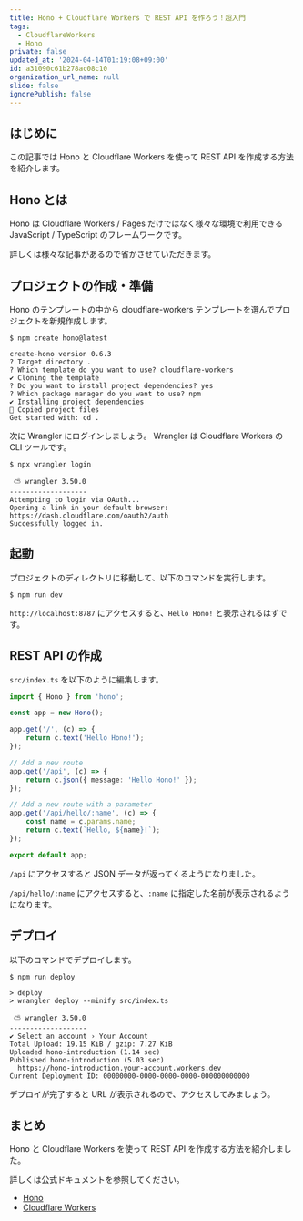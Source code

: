 ```yaml
---
title: Hono + Cloudflare Workers で REST API を作ろう！超入門
tags:
  - CloudflareWorkers
  - Hono
private: false
updated_at: '2024-04-14T01:19:08+09:00'
id: a31090c61b278ac08c10
organization_url_name: null
slide: false
ignorePublish: false
---
```


## はじめに

この記事では Hono と Cloudflare Workers を使って REST API を作成する方法を紹介します。

## Hono とは

Hono は Cloudflare Workers / Pages だけではなく様々な環境で利用できる JavaScript / TypeScript のフレームワークです。

詳しくは様々な記事があるので省かさせていただきます。

## プロジェクトの作成・準備

Hono のテンプレートの中から cloudflare-workers テンプレートを選んでプロジェクトを新規作成します。

```shell-session
$ npm create hono@latest

create-hono version 0.6.3
? Target directory .
? Which template do you want to use? cloudflare-workers
✔ Cloning the template
? Do you want to install project dependencies? yes
? Which package manager do you want to use? npm
✔ Installing project dependencies
🎉 Copied project files
Get started with: cd .
```

次に Wrangler にログインしましょう。
Wrangler は Cloudflare Workers の CLI ツールです。

```shell-session
$ npx wrangler login

 ⛅️ wrangler 3.50.0
-------------------
Attempting to login via OAuth...
Opening a link in your default browser: https://dash.cloudflare.com/oauth2/auth
Successfully logged in.
```

## 起動

プロジェクトのディレクトリに移動して、以下のコマンドを実行します。

```shell-session
$ npm run dev
```

`http://localhost:8787` にアクセスすると、`Hello Hono!` と表示されるはずです。

## REST API の作成

`src/index.ts` を以下のように編集します。

```typescript
import { Hono } from 'hono';

const app = new Hono();

app.get('/', (c) => {
	return c.text('Hello Hono!');
});

// Add a new route
app.get('/api', (c) => {
	return c.json({ message: 'Hello Hono!' });
});

// Add a new route with a parameter
app.get('/api/hello/:name', (c) => {
	const name = c.params.name;
	return c.text(`Hello, ${name}!`);
});

export default app;
```

`/api` にアクセスすると JSON データが返ってくるようになりました。

`/api/hello/:name` にアクセスすると、`:name` に指定した名前が表示されるようになります。

## デプロイ

以下のコマンドでデプロイします。

```shell-session
$ npm run deploy

> deploy
> wrangler deploy --minify src/index.ts

 ⛅️ wrangler 3.50.0
-------------------
✔ Select an account › Your Account
Total Upload: 19.15 KiB / gzip: 7.27 KiB
Uploaded hono-introduction (1.14 sec)
Published hono-introduction (5.03 sec)
  https://hono-introduction.your-account.workers.dev
Current Deployment ID: 00000000-0000-0000-0000-000000000000
```

デプロイが完了すると URL が表示されるので、アクセスしてみましょう。

## まとめ

Hono と Cloudflare Workers を使って REST API を作成する方法を紹介しました。

詳しくは公式ドキュメントを参照してください。

- [Hono](https://hono.dev/)
- [Cloudflare Workers](https://workers.cloudflare.com/)
